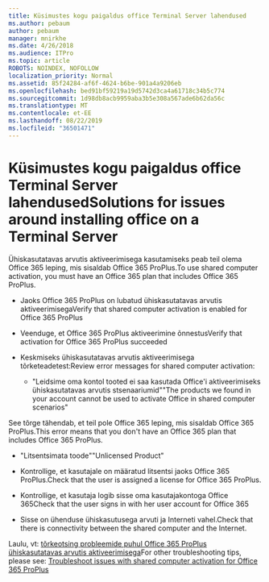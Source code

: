 ```yaml
---
title: Küsimustes kogu paigaldus office Terminal Server lahendused
ms.author: pebaum
author: pebaum
manager: mnirkhe
ms.date: 4/26/2018
ms.audience: ITPro
ms.topic: article
ROBOTS: NOINDEX, NOFOLLOW
localization_priority: Normal
ms.assetid: 85f24284-af6f-4624-b6be-901a4a9206eb
ms.openlocfilehash: bed91bf59219a19d5742d3ca4a61718c34b5c774
ms.sourcegitcommit: 1d98db8acb9959aba3b5e308a567ade6b62da56c
ms.translationtype: MT
ms.contentlocale: et-EE
ms.lasthandoff: 08/22/2019
ms.locfileid: "36501471"
---
```

# <a name="solutions-for-issues-around-installing-office-on-a-terminal-server"></a><span data-ttu-id="cc801-102">Küsimustes kogu paigaldus office Terminal Server lahendused</span><span class="sxs-lookup"><span data-stu-id="cc801-102">Solutions for issues around installing office on a Terminal Server</span></span>

<span data-ttu-id="cc801-103">Ühiskasutatavas arvutis aktiveerimisega kasutamiseks peab teil olema Office 365 leping, mis sisaldab Office 365 ProPlus.</span><span class="sxs-lookup"><span data-stu-id="cc801-103">To use shared computer activation, you must have an Office 365 plan that includes Office 365 ProPlus.</span></span>
  
- <span data-ttu-id="cc801-104">Jaoks Office 365 ProPlus on lubatud ühiskasutatavas arvutis aktiveerimisega</span><span class="sxs-lookup"><span data-stu-id="cc801-104">Verify that shared computer activation is enabled for Office 365 ProPlus</span></span>
    
- <span data-ttu-id="cc801-105">Veenduge, et Office 365 ProPlus aktiveerimine õnnestus</span><span class="sxs-lookup"><span data-stu-id="cc801-105">Verify that activation for Office 365 ProPlus succeeded</span></span>
    
- <span data-ttu-id="cc801-106">Keskmiseks ühiskasutatavas arvutis aktiveerimisega tõrketeadetest:</span><span class="sxs-lookup"><span data-stu-id="cc801-106">Review error messages for shared computer activation:</span></span>
    
  - <span data-ttu-id="cc801-107">"Leidsime oma kontol tooted ei saa kasutada Office'i aktiveerimiseks ühiskasutatavas arvutis stsenaariumid"</span><span class="sxs-lookup"><span data-stu-id="cc801-107">"The products we found in your account cannot be used to activate Office in shared computer scenarios"</span></span>
  
<span data-ttu-id="cc801-108">See tõrge tähendab, et teil pole Office 365 leping, mis sisaldab Office 365 ProPlus.</span><span class="sxs-lookup"><span data-stu-id="cc801-108">This error means that you don't have an Office 365 plan that includes Office 365 ProPlus.</span></span>
    
  - <span data-ttu-id="cc801-109">"Litsentsimata toode"</span><span class="sxs-lookup"><span data-stu-id="cc801-109">"Unlicensed Product"</span></span>
    
  - <span data-ttu-id="cc801-110">Kontrollige, et kasutajale on määratud litsentsi jaoks Office 365 ProPlus.</span><span class="sxs-lookup"><span data-stu-id="cc801-110">Check that the user is assigned a license for Office 365 ProPlus.</span></span>
    
  - <span data-ttu-id="cc801-111">Kontrollige, et kasutaja logib sisse oma kasutajakontoga Office 365</span><span class="sxs-lookup"><span data-stu-id="cc801-111">Check that the user signs in with her user account for Office 365</span></span>
    
  - <span data-ttu-id="cc801-112">Sisse on ühenduse ühiskasutusega arvuti ja Interneti vahel.</span><span class="sxs-lookup"><span data-stu-id="cc801-112">Check that there is connectivity between the shared computer and the Internet.</span></span>
    
<span data-ttu-id="cc801-113">Laulu, vt: [tõrkeotsing probleemide puhul Office 365 ProPlus ühiskasutatavas arvutis aktiveerimisega](https://docs.microsoft.com/DeployOffice/troubleshoot-issues-with-shared-computer-activation-for-office-365-proplus)</span><span class="sxs-lookup"><span data-stu-id="cc801-113">For other troubleshooting tips, please see: [Troubleshoot issues with shared computer activation for Office 365 ProPlus](https://docs.microsoft.com/DeployOffice/troubleshoot-issues-with-shared-computer-activation-for-office-365-proplus)</span></span>
  

